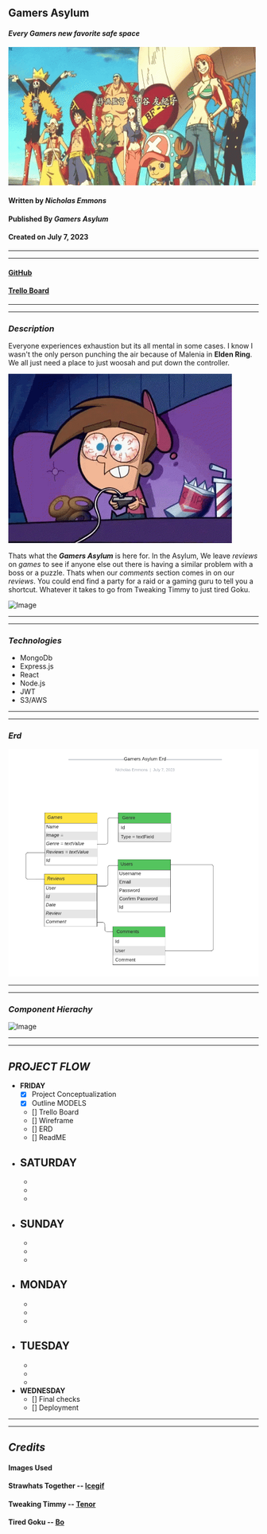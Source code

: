 ## **Gamers Asylum**
#### _Every Gamers new favorite safe space_

![Image](images/StrawhatsTogether.gif)

#### Written by ***Nicholas Emmons***
#### Published By ***Gamers Asylum***
#### Created on July 7, 2023
***
***

#### [**GitHub**](https://github.com/nemmons27/Gamers_Asylum)
#### [**Trello Board**](https://trello.com/b/20Wf3b0N/gamers-asylum)

***
***
### _**Description**_
Everyone experiences exhaustion but its all mental in some cases. I know I wasn't the only person punching the air because of Malenia in **Elden Ring**. We all just need a place to just woosah and put down the controller.

![Image](images/TweakingTimmy.gif)

Thats what the ***Gamers Asylum*** is here for. In the Asylum, We leave *reviews* on *games* to see if anyone else out there is having a similar problem with a boss or a puzzle. Thats when our *comments* section comes in on our *reviews*. You could end find a party for a raid or a gaming guru to tell you a shortcut. Whatever it takes to go from Tweaking Timmy to just tired Goku.

![Image](images/TiredGoku.gif)
***
***
### _**Technologies**_
+ MongoDb
+ Express.js
+ React
+ Node.js
+ JWT
+ S3/AWS
***
***
### _**Erd**_
![Image](images/Gamers%20Asylum%20Erd.png)
***
***
### _**Component Hierachy**_
![Image]()
***
***

## _**PROJECT FLOW**_

- **FRIDAY**
    - [X] Project Conceptualization   
    - [X] Outline MODELS     
    - [] Trello Board   
    - [] Wireframe   
    - [] ERD   
    - [] ReadME   
- **SATURDAY**
    -
    -
    -
    -
- **SUNDAY**
    -
    -
    -
    -
- **MONDAY**
    -
    -
    -
    -
- **TUESDAY**
    -
    -
    -
    -
- **WEDNESDAY**
    - [] Final checks
    - [] Deployment
***
***


## _**Credits**_
#### **Images Used**
#### Strawhats Together -- [Icegif](https://www.icegif.com/one-piece-43/)
#### Tweaking Timmy -- [Tenor](https://tenor.com/view/gamer-cant-sleep-focused-sleep-is-for-the-weak-gif-11368894)
#### Tired Goku -- [Bo](https://boo.world/u/anime/EQOloZ/my-body-is-exhausted)
